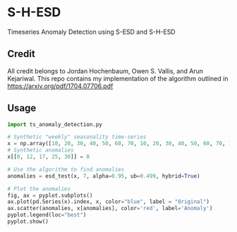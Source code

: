 # S-H-ESD
Timeseries Anomaly Detection using S-ESD and S-H-ESD

## Credit
All credit belongs to Jordan Hochenbaum, Owen S. Vallis, and Arun Kejariwal. This repo contains my implementation of the algorithm outlined in https://arxiv.org/pdf/1704.07706.pdf

## Usage
```python
import ts_anomaly_detection.py

# Synthetic "weekly" seasonality time-series
x = np.array([10, 20, 30, 40, 50, 60, 70, 10, 20, 30, 40, 50, 60, 70, 10, 20, 30, 40, 50, 60, 70, 10, 20, 30, 40, 50, 60, 70, 10, 20, 30, 40, 50, 60, 70])
# Synthetic anomalies
x[[0, 12, 17, 25, 30]] = 0

# Use the algorithm to find anomalies
anomalies = esd_test(x, 7, alpha=0.95, ub=0.499, hybrid=True)

# Plot the anomalies
fig, ax = pyplot.subplots()
ax.plot(pd.Series(x).index, x, color="blue", label = "Original")
ax.scatter(anomalies, x[anomalies], color='red', label='Anomaly')
pyplot.legend(loc="best")
pyplot.show()
```
